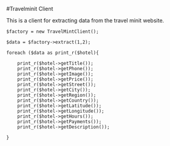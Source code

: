 #Travelminit Client

This is a client for extracting data from the travel minit website.


```
$factory = new TravelMintClient();

$data = $factory->extract(1,2);

foreach ($data as print_r($hotel){

    print_r($hotel->getTitle());
    print_r($hotel->getPhone());
    print_r($hotel->getImage());
    print_r($hotel->getPrice());
    print_r($hotel->getStreet());
    print_r($hotel->getCity());
    print_r($hotel->getRegion());
    print_r($hotel->getCountry());
    print_r($hotel->getLatitude());
    print_r($hotel->getLongitude());
    print_r($hotel->getHours());
    print_r($hotel->getPayments());
    print_r($hotel->getDescription());

}
```
